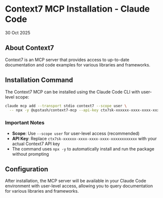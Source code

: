# Context7 MCP Installation - Claude Code

30 Oct 2025

## About Context7

Context7 is an MCP server that provides access to up-to-date documentation and code examples for various libraries and frameworks.

## Installation Command

The Context7 MCP can be installed using the Claude Code CLI with user-level scope:

```bash
claude mcp add --transport stdio context7 --scope user \
  -- npx -y @upstash/context7-mcp --api-key ctx7sk-xxxxxx-xxxx-xxxx-xxxx-xxxxxxxxxxxx
```

### Important Notes

- **Scope**: Use `--scope user` for user-level access (recommended)
- **API Key**: Replace `ctx7sk-xxxxxx-xxxx-xxxx-xxxx-xxxxxxxxxxxx` with your actual Context7 API key
- The command uses `npx -y` to automatically install and run the package without prompting

## Configuration

After installation, the MCP server will be available in your Claude Code environment with user-level access, allowing you to query documentation for various libraries and frameworks.
